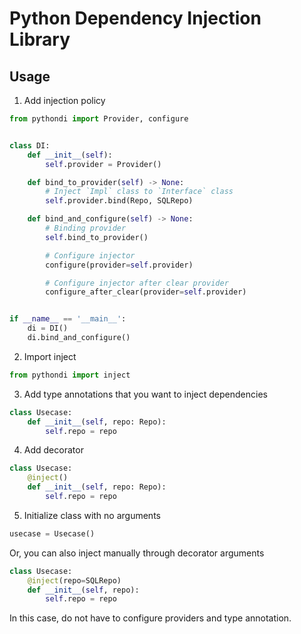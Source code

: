 # Python Dependency Injection Library

## Usage

1. Add injection policy

```python
from pythondi import Provider, configure


class DI:
    def __init__(self):
        self.provider = Provider()

    def bind_to_provider(self) -> None:
        # Inject `Impl` class to `Interface` class
        self.provider.bind(Repo, SQLRepo)

    def bind_and_configure(self) -> None:
        # Binding provider
        self.bind_to_provider()

        # Configure injector
        configure(provider=self.provider)

        # Configure injector after clear provider
        configure_after_clear(provider=self.provider)


if __name__ == '__main__':
    di = DI()
    di.bind_and_configure()

```

2. Import inject

```python
from pythondi import inject
```

3. Add type annotations that you want to inject dependencies

```python
class Usecase:
    def __init__(self, repo: Repo):
        self.repo = repo
```

4. Add decorator

```python
class Usecase:
    @inject()
    def __init__(self, repo: Repo):
        self.repo = repo
```

5. Initialize class with no arguments

```python
usecase = Usecase()
```

Or, you can also inject manually through decorator arguments

```python
class Usecase:
    @inject(repo=SQLRepo)
    def __init__(self, repo):
        self.repo = repo
```

In this case, do not have to configure providers and type annotation.